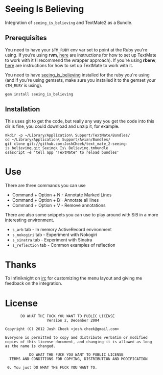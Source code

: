 Seeing Is Believing
===================

Integration of `seeing_is_believing` and TextMate2 as a Bundle.

Prerequisites
-------------

You need to have your `$TM_RUBY` env var set to point at the Ruby you're using.
If you're using **rvm**, [here](http://rvm.io/integration/textmate) are instructions for how to set up TextMate to work with it
(I recommend the wrapper approach). If you're using **rbenv**, [here](http://uberfork.com/post/12280974742/integrate-rbenv-with-textmate)
are instructions for how to set up TextMate to work with it.

You need to have [seeing_is_believing](http://rubygems.org/gems/seeing_is_believing) installed
for the ruby you're using (and if you're using gemsets, make sure you installed it to the gemset your `$TM_RUBY` is using).

    gem install seeing_is_believing

Installation
------------

This uses git to get the code, but really any way you get the code into this dir is fine,
you could download and unzip it, for example.

    mkdir -p ~/Library/Application\ Support/TextMate/Bundles/
    cd ~/Library/Application\ Support/Avian/Bundles/
    git clone git://github.com:JoshCheek/text_mate_2-seeing-is_believing.git Seeing\ Is\ Believing.tmbundle
    osascript -e 'tell app "TextMate" to reload bundles'

Use
===

There are three commands you can use

* Command + Option + N - Annotate Marked Lines
* Command + Option + B - Annotate all lines
* Command + Option + V - Remove annotations

There are also some snippets you can use to play around with SiB in a more interesting environment.

* `s_arb` tab        - In memory ActiveRecord environment
* `s_nokogiri` tab   - Experiment with Nokogiri
* `s_sinatra` tab    - Experiment with Sinatra
* `s_reflection` tab - Common examples of reflection

Thanks
======

To Infiniknight on [irc](irc://irc.freenode.net/textmate) for customizing the menu layout and giving me feedback on the integration.

License
=======

           DO WHAT THE FUCK YOU WANT TO PUBLIC LICENSE
                       Version 2, December 2004

    Copyright (C) 2012 Josh Cheek <josh.cheek@gmail.com>

    Everyone is permitted to copy and distribute verbatim or modified
    copies of this license document, and changing it is allowed as long
    as the name is changed.

               DO WHAT THE FUCK YOU WANT TO PUBLIC LICENSE
      TERMS AND CONDITIONS FOR COPYING, DISTRIBUTION AND MODIFICATION

     0. You just DO WHAT THE FUCK YOU WANT TO.


